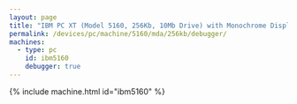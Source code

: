 ```yaml
---
layout: page
title: "IBM PC XT (Model 5160, 256Kb, 10Mb Drive) with Monochrome Display and Debugger"
permalink: /devices/pc/machine/5160/mda/256kb/debugger/
machines:
  - type: pc
    id: ibm5160
    debugger: true
---
```


{% include machine.html id="ibm5160" %}
